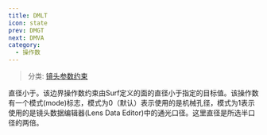 ```yaml
---
title: DMLT
icon: state
prev: DMGT
next: DMVA
category:
  - 操作数
---
```


> 分类: [镜头参数约束](/hb/operands/130/871/  "Zemax 操作数 镜头参数约束")

直径小于。该边界操作数约束由Surf定义的面的直径小于指定的目标值。该操作数有一个模式(mode)标志，模式为0（默认）表示使用的是机械孔径，模式为1表示使用的是镜头数据编辑器(Lens Data Editor)中的通光口径。这里直径是所选半口径的两倍。
